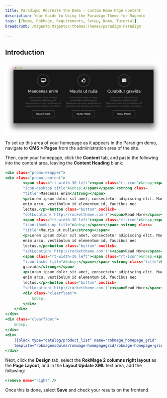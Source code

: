 ```yaml
---
title: Paradigm: Recreate the Demo - Custom Home Page Content
description: Your Guide to Using the Paradigm Theme for Magento
tags: [Theme, RokMage, Requirements, Setup, Demo, Tutorial]
breadcrumb: /magento:Magento/!themes:Themes/paradigm:Paradigm

---
```


Introduction
-----

![Home][home]

To set up this area of your homepage as it appears in the Paradigm demo, navigate to **CMS > Pages** from the administration area of the site. 

Then, open your homepage, click the **Content** tab, and paste the following into the content area, leaving the **Content Heading** blank:

~~~ .html
<div class="promo-wrapper">
<div class="promo-content">
        <span class="rt-width-30 left"><span class="rt-icon">&nbsp;<span class=
        "icon-desktop title">&nbsp;</span></span> <strong class=
        "title">Maecenas enim</strong></span>
        <p>Lorem ipsum dolor sit amet, consectetur adipiscing elit. Maecenas
        enim arcu, vestibulum id elementum id, faucibus nec
        lectus.</p><button class="button" onclick=
        "setLocation('http://rockettheme.com')"><span>Read More</span></button>
        <span class="rt-width-30 left"><span class="rt-icon">&nbsp;<span class=
        "icon-thumbs-up title">&nbsp;</span></span> <strong class=
        "title">Mauris ut nulla</strong></span>
        <p>Lorem ipsum dolor sit amet, consectetur adipiscing elit. Maecenas
        enim arcu, vestibulum id elementum id, faucibus nec
        lectus.</p><button class="button" onclick=
        "setLocation('http://rockettheme.com')"><span>Read More</span></button>
        <span class="rt-width-30 left"><span class="rt-icon">&nbsp;<span class=
        "icon-tasks title">&nbsp;</span></span> <strong class="title">Curabitur
        gravida</strong></span>
        <p>Lorem ipsum dolor sit amet, consectetur adipiscing elit. Maecenas
        enim arcu, vestibulum id elementum id, faucibus nec
        lectus.</p><button class="button" onclick=
        "setLocation('http://rockettheme.com')"><span>Read More</span></button>
        <div class="clearfloat">
            &nbsp;
        </div>
    </div>
</div>
<div class="clearfloat">
    &nbsp;
</div>
<div>
    {{block type="catalog/product_list" name="rokmage_homepage_grid"
    template="rokmagemodules/rokmage-homepagegrid/rokmage-homepage-grid.phtml"}}
</div>
~~~
    
Next, click the **Design** tab, select the **RokMage 2 columns right layout** as the **Page Layout**, and in the **Layout Update XML** text area, add the following:

~~~ .html
<remove name="right" />
~~~

Once this is done, select **Save** and check your results on the frontend.

[home]: assets/home.jpg